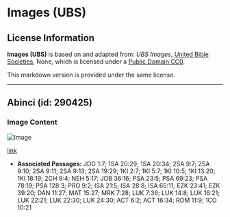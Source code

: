 # Images (UBS)

## License Information

**Images (UBS)** is based on and adapted from: _UBS Images_, [United Bible Societies](https://unitedbiblesocieties.org/), None, which is licensed under a [Public Domain CC0](https://creativecommons.org/public-domain/cc0/).

This markdown version is provided under the same license.



--------------------------------

## Abinci (id: 290425)

### Image Content

![Image](https://cdn.aquifer.bible/aquifer-content/resources/Media/WEB-0476_meal.jpg)

[link](https://cdn.aquifer.bible/aquifer-content/resources/Media/WEB-0476_meal.jpg)

* **Associated Passages:** JDG 1:7; 1SA 20:29; 1SA 20:34; 2SA 9:7; 2SA 9:10; 2SA 9:11; 2SA 9:13; 2SA 19:29; 1KI 2:7; 1KI 5:7; 1KI 10:5; 1KI 13:20; 1KI 18:19; 2CH 9:4; NEH 5:17; JOB 36:16; PSA 23:5; PSA 69:23; PSA 78:19; PSA 128:3; PRO 9:2; ISA 21:5; ISA 28:8; ISA 65:11; EZK 23:41; EZK 39:20; DAN 11:27; MAT 15:27; MRK 7:28; LUK 7:36; LUK 14:8; LUK 16:21; LUK 22:21; LUK 22:30; LUK 24:30; ACT 6:2; ACT 16:34; ROM 11:9; 1CO 10:21

